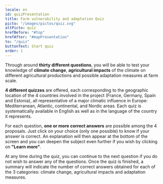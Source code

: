 ```yaml
---
locale: en
id: quizPresentation
title: Farm vulnerability and adaptation Quiz 
picto: "/images/pictos/quiz.svg"
altPicto: quiz
hrefBefore: "#top"
hrefAfter: "#mapPresentation"
to: "/quiz"
buttonText: Start quiz
order: 1
---
```

Through around **thirty different questions**, you will be able to test your knowledge of **climate change**, **agricultural impacts** of the climate on different agricultural productions and possible adaptation measures at farm scale.

**4 different quizzes** are offered, each corresponding to the geographic location of the 4 countries involved in the project (France, Germany, Spain and Estonia), all representative of a major climatic influence in Europe: Mediterranean, Atlantic, continental, and Nordic areas. Each quiz is systematically available in English as well as in the language of the country it represents.

For each question, **one or more correct answers** are possible among the 4 proposals. Just click on your choice (only one possible) to know if your answer is correct. An explanation will then appear at the bottom of the screen and you can deepen the subject even further if you wish by clicking on **"Learn more"**.

At any time during the quiz, you can continue to the next question if you do not wish to answer any of the questions. Once the quiz is finished, a summary will indicate the number of correct answers obtained for each of the 3 categories: climate change, agricultural impacts and adaptation measures.
